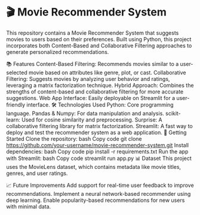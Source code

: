 # 🎬 Movie Recommender System
This repository contains a Movie Recommender System that suggests movies to users based on their preferences. Built using Python, this project incorporates both Content-Based and Collaborative Filtering approaches to generate personalized recommendations.

📚 Features
Content-Based Filtering: Recommends movies similar to a user-selected movie based on attributes like genre, plot, or cast.
Collaborative Filtering: Suggests movies by analyzing user behavior and ratings, leveraging a matrix factorization technique.
Hybrid Approach: Combines the strengths of content-based and collaborative filtering for more accurate suggestions.
Web App Interface: Easily deployable on Streamlit for a user-friendly interface.
🛠️ Technologies Used
Python: Core programming language.
Pandas & Numpy: For data manipulation and analysis.
scikit-learn: Used for cosine similarity and preprocessing.
Surprise: A collaborative filtering library for matrix factorization.
Streamlit: A fast way to deploy and test the recommender system as a web application.
🚀 Getting Started
Clone the repository:
bash
Copy code
git clone https://github.com/your-username/movie-recommender-system.git
Install dependencies:
bash
Copy code
pip install -r requirements.txt
Run the app with Streamlit:
bash
Copy code
streamlit run app.py
📊 Dataset
This project uses the MovieLens dataset, which contains metadata like movie titles, genres, and user ratings.

📈 Future Improvements
Add support for real-time user feedback to improve recommendations.
Implement a neural network-based recommender using deep learning.
Enable popularity-based recommendations for new users with minimal data.
